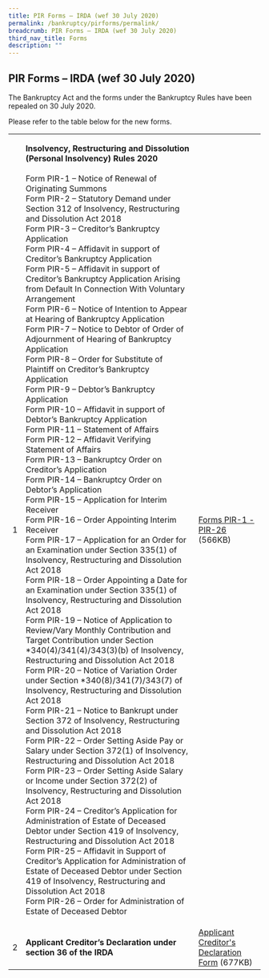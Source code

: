 ```yaml
---
title: PIR Forms – IRDA (wef 30 July 2020)
permalink: /bankruptcy/pirforms/permalink/
breadcrumb: PIR Forms – IRDA (wef 30 July 2020)
third_nav_title: Forms
description: ""
---
```

PIR Forms – IRDA (wef 30 July 2020)
---

The Bankruptcy Act and the forms under the Bankruptcy Rules have been repealed on 30 July 2020.
 
Please refer to the table below for the new forms. <br>
<table>
 <tbody><tr>
  <td>1</td>
  <td>
   
   <b>Insolvency, Restructuring and Dissolution (Personal Insolvency) Rules 2020</b><br><br>
 Form PIR-1 – Notice of Renewal of Originating Summons<br>
 Form PIR-2 – Statutory Demand under Section 312 of Insolvency, Restructuring and Dissolution Act 2018<br>
 Form PIR-3 – Creditor’s Bankruptcy Application<br>
 Form PIR-4 – Affidavit in support of Creditor’s Bankruptcy Application<br>
 Form PIR-5 – Affidavit in support of Creditor’s Bankruptcy Application Arising from Default In Connection With Voluntary Arrangement<br>
 Form PIR-6 – Notice of Intention to Appear at Hearing of Bankruptcy Application<br>
 Form PIR-7 – Notice to Debtor of Order of Adjournment of Hearing of Bankruptcy Application<br>
 Form PIR-8 – Order for Substitute of Plaintiff on Creditor’s Bankruptcy Application<br>
 Form PIR-9 – Debtor’s Bankruptcy Application<br>
 Form PIR-10 – Affidavit in support of Debtor’s Bankruptcy Application<br>
 Form PIR-11 – Statement of Affairs<br>
 Form PIR-12 – Affidavit Verifying Statement of Affairs<br>
 Form PIR-13 – Bankruptcy Order on Creditor’s Application<br>
 Form PIR-14 – Bankruptcy Order on Debtor’s Application<br>
 Form PIR-15 – Application for Interim Receiver<br>
 Form PIR-16 – Order Appointing Interim Receiver<br>
 Form PIR-17 – Application for an Order for an Examination under Section 335(1) of Insolvency, Restructuring and Dissolution Act 2018<br>
 Form PIR-18 – Order Appointing a Date for an Examination under Section 335(1) of Insolvency, Restructuring and Dissolution Act 2018<br>
 Form PIR-19 – Notice of Application to Review/Vary Monthly Contribution and Target Contribution under Section *340(4)/341(4)/343(3)(b) of Insolvency, Restructuring and Dissolution Act 2018<br>
 Form PIR-20 – Notice of Variation Order under Section *340(8)/341(7)/343(7) of Insolvency, Restructuring and Dissolution Act 2018<br>
 Form PIR-21 – Notice to Bankrupt under Section 372 of Insolvency, Restructuring and Dissolution Act 2018<br>
 Form PIR-22 – Order Setting Aside Pay or Salary under Section 372(1) of Insolvency, Restructuring and Dissolution Act 2018<br>
 Form PIR-23 – Order Setting Aside Salary or Income under Section 372(2) of Insolvency, Restructuring and Dissolution Act 2018<br>
 Form PIR-24 – Creditor’s Application for Administration of Estate of Deceased Debtor under Section 419 of Insolvency, Restructuring and Dissolution Act 2018<br>
 Form PIR-25 – Affidavit in Support of Creditor’s Application for Administration of Estate of Deceased Debtor under Section 419 of Insolvency, Restructuring and Dissolution Act 2018<br>
 Form PIR-26 – Order for Administration of Estate of Deceased Debtor</td>
 <td>
<a href="/files/FormsPIR-1-PIR-26.pdf" target="_blank">Forms PIR-1 - PIR-26</a> (566KB)<br>
 </td>
</tr>
<tr>
 <td>2</td>
 <td>
  <b>Applicant Creditor’s Declaration under section 36 of the IRDA</b>
 </td>
 <td>
<a href="/files/ApplicantCreditor'sDeclaration(s36IRDA).pdf" target="_blank">Applicant Creditor's Declaration Form</a> (677KB)<br>
 </td>
</tr></tbody></table>